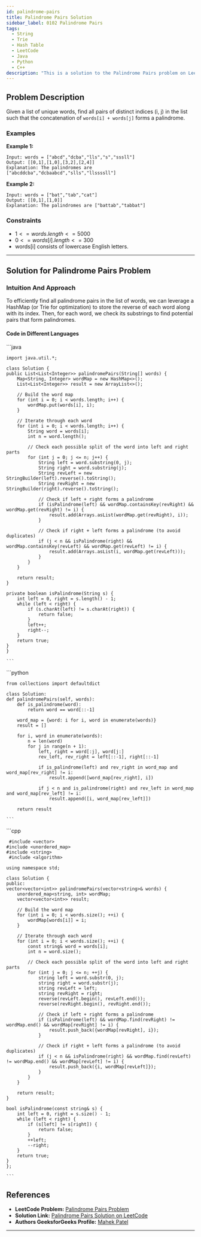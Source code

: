 ```yaml
---
id: palindrome-pairs
title: Palindrome Pairs Solution
sidebar_label: 0102 Palindrome Pairs
tags:
  - String
  - Trie
  - Hash Table
  - LeetCode
  - Java
  - Python
  - C++
description: "This is a solution to the Palindrome Pairs problem on LeetCode."
---
```


## Problem Description

Given a list of unique words, find all pairs of distinct indices (i, j) in the list such that the concatenation of `words[i] + words[j]` forms a palindrome.

### Examples

**Example 1:**

```
Input: words = ["abcd","dcba","lls","s","sssll"]
Output: [[0,1],[1,0],[3,2],[2,4]]
Explanation: The palindromes are ["abcddcba","dcbaabcd","slls","llssssll"]
```

**Example 2:**

```
Input: words = ["bat","tab","cat"]
Output: [[0,1],[1,0]]
Explanation: The palindromes are ["battab","tabbat"]
```

### Constraints

- $1 <= words.length <= 5000$
- $0 <= words[i].length <= 300$
- words[i] consists of lowercase English letters.

---

## Solution for Palindrome Pairs Problem

### Intuition And Approach

To efficiently find all palindrome pairs in the list of words, we can leverage a HashMap (or Trie for optimization) to store the reverse of each word along with its index. Then, for each word, we check its substrings to find potential pairs that form palindromes.

#### Code in Different Languages

<Tabs>
  <TabItem value="Java" label="Java" default>
  <SolutionAuthor name="@mahek0620"/>
   ```java
    
    import java.util.*;

    class Solution {
    public List<List<Integer>> palindromePairs(String[] words) {
        Map<String, Integer> wordMap = new HashMap<>();
        List<List<Integer>> result = new ArrayList<>();
        
        // Build the word map
        for (int i = 0; i < words.length; i++) {
            wordMap.put(words[i], i);
        }
        
        // Iterate through each word
        for (int i = 0; i < words.length; i++) {
            String word = words[i];
            int n = word.length();
            
            // Check each possible split of the word into left and right parts
            for (int j = 0; j <= n; j++) {
                String left = word.substring(0, j);
                String right = word.substring(j);
                String revLeft = new StringBuilder(left).reverse().toString();
                String revRight = new StringBuilder(right).reverse().toString();
                
                // Check if left + right forms a palindrome
                if (isPalindrome(left) && wordMap.containsKey(revRight) && wordMap.get(revRight) != i) {
                    result.add(Arrays.asList(wordMap.get(revRight), i));
                }
                
                // Check if right + left forms a palindrome (to avoid duplicates)
                if (j < n && isPalindrome(right) && wordMap.containsKey(revLeft) && wordMap.get(revLeft) != i) {
                    result.add(Arrays.asList(i, wordMap.get(revLeft)));
                }
            }
        }
        
        return result;
    }
    
    private boolean isPalindrome(String s) {
        int left = 0, right = s.length() - 1;
        while (left < right) {
            if (s.charAt(left) != s.charAt(right)) {
                return false;
            }
            left++;
            right--;
        }
        return true;
    }
    }

    ```

  </TabItem>
  <TabItem value="Python" label="Python">
  <SolutionAuthor name="@mahek0620"/>
   ```python
    
    from collections import defaultdict

    class Solution:
    def palindromePairs(self, words):
        def is_palindrome(word):
            return word == word[::-1]
        
        word_map = {word: i for i, word in enumerate(words)}
        result = []
        
        for i, word in enumerate(words):
            n = len(word)
            for j in range(n + 1):
                left, right = word[:j], word[j:]
                rev_left, rev_right = left[::-1], right[::-1]
                
                if is_palindrome(left) and rev_right in word_map and word_map[rev_right] != i:
                    result.append([word_map[rev_right], i])
                
                if j < n and is_palindrome(right) and rev_left in word_map and word_map[rev_left] != i:
                    result.append([i, word_map[rev_left]])
        
        return result

    ```

  </TabItem>
  <TabItem value="C++" label="C++">
  <SolutionAuthor name="@mahek0620"/>
   ```cpp
    
     #include <vector>
    #include <unordered_map>
    #include <string>
     #include <algorithm>

    using namespace std;

    class Solution {
    public:
    vector<vector<int>> palindromePairs(vector<string>& words) {
        unordered_map<string, int> wordMap;
        vector<vector<int>> result;
        
        // Build the word map
        for (int i = 0; i < words.size(); ++i) {
            wordMap[words[i]] = i;
        }
        
        // Iterate through each word
        for (int i = 0; i < words.size(); ++i) {
            const string& word = words[i];
            int n = word.size();
            
            // Check each possible split of the word into left and right parts
            for (int j = 0; j <= n; ++j) {
                string left = word.substr(0, j);
                string right = word.substr(j);
                string revLeft = left;
                string revRight = right;
                reverse(revLeft.begin(), revLeft.end());
                reverse(revRight.begin(), revRight.end());
                
                // Check if left + right forms a palindrome
                if (isPalindrome(left) && wordMap.find(revRight) != wordMap.end() && wordMap[revRight] != i) {
                    result.push_back({wordMap[revRight], i});
                }
                
                // Check if right + left forms a palindrome (to avoid duplicates)
                if (j < n && isPalindrome(right) && wordMap.find(revLeft) != wordMap.end() && wordMap[revLeft] != i) {
                    result.push_back({i, wordMap[revLeft]});
                }
            }
        }
        
        return result;
    }
    
    bool isPalindrome(const string& s) {
        int left = 0, right = s.size() - 1;
        while (left < right) {
            if (s[left] != s[right]) {
                return false;
            }
            ++left;
            --right;
        }
        return true;
    }
    };

    ```

  </TabItem>
</Tabs>


## References

- **LeetCode Problem:** [Palindrome Pairs Problem](https://leetcode.com/problems/palindrome-pairs/)
- **Solution Link:** [Palindrome Pairs Solution on LeetCode](https://leetcode.com/problems/palindrome-pairs/solutions/5016750/palindrome-pairs/)
- **Authors GeeksforGeeks Profile:** [Mahek Patel](https://leetcode.com/u/mahekrpatel611/)

---
